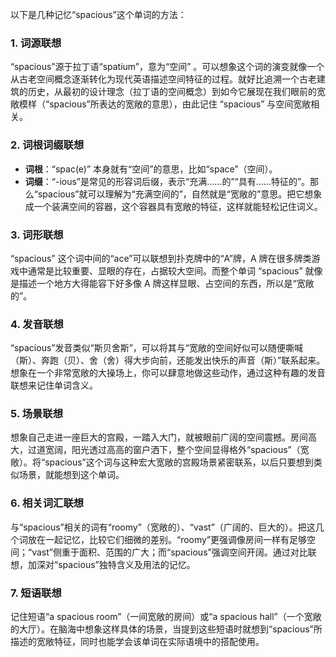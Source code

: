 以下是几种记忆“spacious”这个单词的方法：

### 1. 词源联想
“spacious”源于拉丁语“spatium”，意为“空间” 。可以想象这个词的演变就像一个从古老空间概念逐渐转化为现代英语描述空间特征的过程。就好比追溯一个古老建筑的历史，从最初的设计理念（拉丁语的空间概念）到如今它展现在我们眼前的宽敞模样（“spacious”所表达的宽敞的意思），由此记住 “spacious” 与空间宽敞相关。

### 2. 词根词缀联想
- **词根**：“spac(e)” 本身就有“空间”的意思，比如“space”（空间）。
- **词缀**：“-ious”是常见的形容词后缀，表示“充满……的”“具有……特征的”。那么“spacious”就可以理解为“充满空间的”，自然就是“宽敞的”意思。把它想象成一个装满空间的容器，这个容器具有宽敞的特征，这样就能轻松记住词义。

### 3. 词形联想
“spacious” 这个词中间的“ace”可以联想到扑克牌中的“A”牌，A 牌在很多牌类游戏中通常是比较重要、显眼的存在，占据较大空间。而整个单词 “spacious” 就像是描述一个地方大得能容下好多像 A 牌这样显眼、占空间的东西，所以是“宽敞的”。

### 4. 发音联想
“spacious”发音类似“斯贝舍斯”，可以将其与“宽敞的空间好似可以随便嘶喊（斯）、奔跑（贝）、舍（舍）得大步向前，还能发出快乐的声音（斯）”联系起来。想象在一个非常宽敞的大操场上，你可以肆意地做这些动作，通过这种有趣的发音联想来记住单词含义。

### 5. 场景联想
想象自己走进一座巨大的宫殿，一踏入大门，就被眼前广阔的空间震撼。房间高大，过道宽阔，阳光透过高高的窗户洒下，整个空间显得格外“spacious”（宽敞）。将“spacious”这个词与这种宏大宽敞的宫殿场景紧密联系，以后只要想到类似场景，就能想到这个单词。

### 6. 相关词汇联想
与“spacious”相关的词有“roomy”（宽敞的）、“vast”（广阔的、巨大的）。把这几个词放在一起记忆，比较它们细微的差别。“roomy”更强调像房间一样有足够空间；“vast”侧重于面积、范围的广大；而“spacious”强调空间开阔。通过对比联想，加深对“spacious”独特含义及用法的记忆。

### 7. 短语联想
记住短语“a spacious room”（一间宽敞的房间）或“a spacious hall”（一个宽敞的大厅）。在脑海中想象这样具体的场景，当提到这些短语时就想到“spacious”所描述的宽敞特征，同时也能学会该单词在实际语境中的搭配使用。 